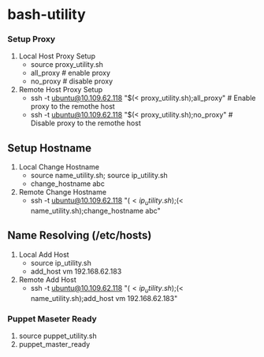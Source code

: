 # bash-utility

### Setup Proxy
1. Local Host Proxy Setup
    - source proxy_utility.sh
    - all_proxy   # enable proxy
    - no_proxy  # disable proxy
2. Remote Host Proxy Setup
    - ssh -t ubuntu@10.109.62.118 "$(< proxy_utility.sh);all_proxy"   # Enable proxy to the remothe host
    - ssh -t ubuntu@10.109.62.118 "$(< proxy_utility.sh);no_proxy"   # Disable proxy to the remothe host

## Setup Hostname
1. Local Change Hostname
    - source name_utility.sh; source ip_utility.sh
    - change_hostname abc
2. Remote Change Hostname
    - ssh -t ubuntu@10.109.62.118 "$(< ip_utility.sh);$(< name_utility.sh);change_hostname abc"

## Name Resolving (/etc/hosts)
1. Local Add Host
    - source ip_utility.sh
    - add_host vm 192.168.62.183
2. Remote Add Host
    - ssh -t ubuntu@10.109.62.118 "$(< ip_utility.sh);$(< name_utility.sh);add_host vm 192.168.62.183"

### Puppet Maseter Ready
1. source puppet_utility.sh
2. puppet_master_ready
